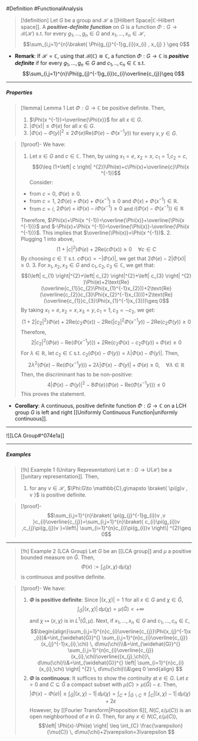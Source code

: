 #Definition #FunctionalAnalysis 

> [!definition]
> Let $G$ be a group and $\mathcal{H}$ a [[Hilbert Space|$\mathbb{C}$-Hilbert space]]. A ***positive-definite function*** on $G$ is a function $\Phi:G\to \mathcal{B}(\mathcal{H})$ s.t. for every $g_{1},\dots,g_{n}\in G$ and $x_{1},\dots,x_{n}\in \mathcal{H}$, $$\sum_{i,j=1}^{n}\braket{ \Phi(g_{j}^{-1}g_{i})x_{i} , x_{j} } \geq 0$$
- **Remark**: If $\mathcal{H}=\mathbb{C}$, using that $\mathcal{B}(\mathbb{C})\cong \mathbb{C}$, a function $\Phi:G\to \mathbb{C}$ is ***positive definite*** if for every $g_{1},\dots,g_{n}\in G$ and $c_{1},..,c_{n}\in \mathbb{C}$ s.t. $$\sum_{i,j=1}^{n}\Phi(g_{j}^{-1}g_{i})c_{i}\overline{c_{j}}\geq 0$$
---
##### Properties

> [!lemma] Lemma 1
> Let $\Phi:G\to \mathbb{C}$ be positive definite. Then,
> 1. $\Phi(x ^{-1})=\overline{\Phi(x)}$ for all $x\in G$.
> 2. $\left| \Phi(x) \right|\leq \Phi(e)$ for all $x\in G$.
> 3. $\left| \Phi(x)-\Phi(y) \right|^{2}\leq 2\Phi(e)\text{Re}(\Phi(e)-\Phi(x  ^{-1}y))$ for every $x,y\in G$.

> [!proof]-
> We have:
> 1. Let $x\in G$ and $c\in \mathbb{C}$. Then, by using $x_{1}=e$, $x_{2}=x$, $c_{1}=1$,$c_{2}=c$, $$0\leq (1+\left| c \right| ^{2})\Phi(e)+c\Phi(x)+\overline{c}\Phi(x ^{-1})$$Consider:
> 	- from $c=0$, $\Phi(e)\geq 0$.
> 	- from $c=1$, $2\Phi(e)+\Phi(x)+\Phi(x ^{-1})\geq 0$ and $\Phi(x)+\Phi(x ^{-1})\in \mathbb{R}$.
> 	- from $c=i$, $2\Phi(e)+i\Phi(x)-i\Phi(x ^{-1})\geq 0$ and $i(\Phi(x)-\Phi(x ^{-1}))\in \mathbb{R}$
> 	
> 	Therefore, $\Phi(x)+\Phi(x ^{-1})=\overline{\Phi(x)}+\overline{\Phi(x ^{-1})}$ and $-\Phi(x)+\Phi(x ^{-1})=\overline{\Phi(x)}-\overline{\Phi(x ^{-1})}$. This implies that $\overline{\Phi(x)}=\Phi(x ^{-1})$. 
> 2. Plugging 1 into above, $$(1+\left| c \right| ^{2})\Phi(e)+2\text{Re}(c\Phi(x))\geq0\quad \forall c\in C$$By choosing $c\in \mathbb{T}$ s.t. $c\Phi(x)=-\left| \Phi(x) \right|$, we get that $2\Phi(e)-2\left| \Phi(x) \right|\geq 0$.
> 3. For $x_{1},x_{2},x_{3}\in G$ and $c_{1},c_{2},c_{3}\in \mathbb{C}$, we get that: $$(\left| c_{1} \right|^{2}+\left| c_{2} \right|^{2}+\left| c_{3} \right| ^{2}  )\Phi(e)+2\text{Re}(\overline{c_{1}}c_{2}\Phi(x_{1}^{-1}x_{2}))+2\text{Re}(\overline{c_{2}}c_{3}\Phi(x_{2}^{-1}x_{3}))+2\text{Re}(\overline{c_{1}}c_{3}\Phi(x_{1}^{-1}x_{3}))\geq 0$$By taking $x_{1}=e,x_{2}=x,x_{3}=y,c_{1}=1,c_{3}=-c_{2}$, we get: $$(1+2\left| c_{2} \right| ^{2})\Phi(e)+2\text{Re}(c_{2}\Phi(x))-2\text{Re}(\left| c_{2} \right| ^{2}\Phi(x  ^{-1}y))-2\text{Re}(c_{2}\Phi(y))\geq 0$$Therefore, $$2\left| c_{2} \right| ^2(\Phi(e)-\text{Re}(\Phi(x  ^{-1}y)))+2\text{Re}(c_{2}\Phi(x)-c_{2}\Phi(y))+\Phi(e)\geq 0$$For $\lambda\in \mathbb{R}$, let $c_{2}\in \mathbb{C}$ s.t. $c_{2}(\Phi(x)-\Phi(y))=\lambda \left| \Phi(x)-\Phi(y) \right|$. Then, $$2\lambda^{2}(\Phi(e)-\text{Re}(\Phi(x ^{-1} y)))+2\lambda \left| \Phi(x)-\Phi(y) \right| +\Phi(e)\geq 0,\quad \forall \lambda\in \mathbb{R}$$Then, the discriminant has to be non-positive: $$4\left| \Phi(x)-\Phi(y) \right| ^{2}-8\Phi(e)(\Phi(e)-\text{Re}(\Phi(x ^{-1}y)))\leq 0$$This proves the statement.
- **Corollary**: A continuous, positive definite function $\Phi:G\to \mathbb{C}$ on a LCH group $G$ is left and right [[Uniformly Continuous Function|uniformly continuous]].
---
![[LCA Group#^074e1a]]

---
##### Examples
> [!h] Example 1 (Unitary Representation)
> Let $\pi:G\to \text{U}(\mathcal{H})$ be a [[unitary representation]]. Then, 
> 1. for any $v\in \mathcal{H}$, $\Phi:G\to \mathbb{C},g\mapsto \braket{ \pi(g)v , v }$ is positive definite.

> [!proof]-
> $$\sum_{i,j=1}^{n}\braket{ \pi(g_{j}^{-1}g_{i})v ,v  }c_{i}\overline{c_{j}}=\sum_{i,j=1}^{n}\braket{ c_{i}\pi(g_{i})v ,c_{j}\pi(g_{j})v  }=\left\| \sum_{i=1}^{n}c_{i}\pi(g_{i})v \right\| ^{2}\geq 0$$
---
> [!h] Example 2 (LCA Group)
> Let $G$ be an [[LCA group]] and $\mu$ a positive bounded measure on $\widehat{G}$. Then, $$\Phi(x):=\int_{\widehat{G}}^{}(x,\chi)  \, d\mu(\chi) $$is continuous and positive definite.

> [!proof]-
> We have:
> 1. **$\Phi$ is positive definite**:
>    Since $\left| (x,\chi) \right|=1$ for all $x\in G$ and $\chi\in \widehat{G}$, $$\int_{\widehat{G}}^{} \left| (x,\chi) \right|  \, d\mu(\chi)=\mu(\widehat{G})<+\infty $$and $\chi\mapsto (x,\chi)$ is in $L^1(\widehat{G},\mu)$. Next, if $x_{1},\dots,x_{n}\in G$ and $c_{1},\dots,c_{n}\in \mathbb{C}$, $$\begin{align}\sum_{i,j=1}^{n}c_{i}\overline{c_{j}}\Phi(x_{j}^{-1}x_{i})&=\int_{\widehat{G}}^{} \sum_{i,j=1}^{n}c_{i}\overline{c_{j}}(x_{j}^{-1}x_{i},\chi) \, d\mu(\chi)\\&=\int_{\widehat{G}}^{} \sum_{i,j=1}^{n}c_{i}\overline{c_{j}} (x_{i},\chi)\overline{(x_{j},\chi)}\, d\mu(\chi)\\&=\int_{\widehat{G}}^{} \left| \sum_{i=1}^{n}c_{i}(x_{i},\chi) \right| ^{2} \, d\mu(\chi)\\&\geq 0 \end{align} $$
> 2. **$\Phi$ is continuous**:
>    It suffices to show the continuity at $e\in G$. Let $\varepsilon>0$ and $C\subseteq \widehat{G}$ a compact subset with $\mu(C)>\mu(\widehat{G})-\varepsilon$. Then, $$\left| \Phi(x)-\Phi(e) \right| \leq \int_{\widehat{G}}^{} \left| (x,\chi)-1 \right|  \, d\mu(\chi) = \int_{C}^{} +\int_{\widehat{G} \backslash C} \leq \int_{C}\left| (x,\chi)-1 \right|   \, d\mu(\chi) +2\varepsilon $$However, by [[Fourier Transform|Proposition 6]], $N(C,\varepsilon / \mu(C))$ is an open neighborhood of $e$ in $G$. Then, for any $x\in N(C, \varepsilon / \mu(C))$, $$\left| \Phi(x)-\Phi(e) \right| \leq \int_{C} \frac{\varepsilon}{\mu(C)}  \, d\mu(\chi)+2\varepsilon=3\varepsilon $$